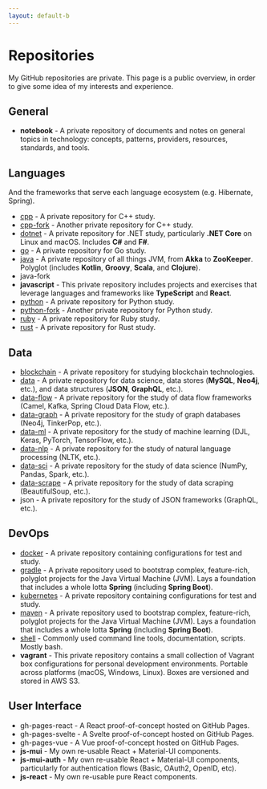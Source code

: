 ```yaml
---
layout: default-b
---
```


# Repositories

My GitHub repositories are private. This page is a public overview, in order to give some idea of my interests and experience.

## General

- **notebook** - A private repository of documents and notes on general topics in technology: concepts, patterns, providers, resources, standards, and tools.

## Languages

And the frameworks that serve each language ecosystem (e.g. Hibernate, Spring).

- [cpp](https://dfisher95350.github.io/cpp/) - A private repository for C++ study.
- [cpp-fork](https://dfisher95350.github.io/cpp-fork/) - Another private repository for C++ study.
- [dotnet](https://dfisher95350.github.io/dotnet/) - A private repository for .NET study, particularly **.NET Core** on Linux and macOS. Includes **C#** and **F#**.
- [go](https://dfisher95350.github.io/go/) - A private repository for Go study.
- [java](https://dfisher95350.github.io/java/) - A private repository of all things JVM, from **Akka** to **ZooKeeper**. Polyglot (includes **Kotlin**, **Groovy**, **Scala**, and **Clojure**).
- java-fork
- **javascript** - This private repository includes projects and exercises that leverage languages and frameworks like **TypeScript** and **React**.
- [python](https://dfisher95350.github.io/python/) - A private repository for Python study.
- [python-fork](https://dfisher95350.github.io/python-fork/) - Another private repository for Python study.
- [ruby](https://dfisher95350.github.io/ruby/) - A private repository for Ruby study.
- [rust](https://dfisher95350.github.io/rust/) - A private repository for Rust study.

## Data

- [blockchain](https://dfisher95350.github.io/blockchain/) - A private repository for studying blockchain technologies.
- [data](https://dfisher95350.github.io/data/) - A private repository for data science, data stores (**MySQL**, **Neo4j**, etc.), and data structures (**JSON**, **GraphQL**, etc.).
- [data-flow](https://dfisher95350.github.io/data-flow/) - A private repository for the study of data flow frameworks (Camel, Kafka, Spring Cloud Data Flow, etc.).
- [data-graph](https://dfisher95350.github.io/data-graph/) - A private repository for the study of graph databases (Neo4j, TinkerPop, etc.).
- [data-ml](https://dfisher95350.github.io/data-ml/) - A private repository for the study of machine learning (DJL, Keras, PyTorch, TensorFlow, etc.).
- [data-nlp](https://dfisher95350.github.io/data-nlp/) - A private repository for the study of natural language processing (NLTK, etc.).
- [data-sci](https://dfisher95350.github.io/data-sci/) - A private repository for the study of data science (NumPy, Pandas, Spark, etc.).
- [data-scrape](https://dfisher95350.github.io/data-scrape/) - A private repository for the study of data scraping (BeautifulSoup, etc.).
- json - A private repository for the study of JSON frameworks (GraphQL, etc.).

## DevOps

- [docker](https://dfisher95350.github.io/docker/) - A private repository containing configurations for test and study.
- [gradle](https://dfisher95350.github.io/gradle/) - A private repository used to bootstrap complex, feature-rich, polyglot projects for the Java Virtual Machine (JVM). Lays a foundation that includes a whole lotta **Spring** (including **Spring Boot**).
- [kubernetes](https://dfisher95350.github.io/kubernetes/) - A private repository containing configurations for test and study.
- [maven](https://dfisher95350.github.io/maven/) - A private repository used to bootstrap complex, feature-rich, polyglot projects for the Java Virtual Machine (JVM). Lays a foundation that includes a whole lotta **Spring** (including **Spring Boot**).
- [shell](https://dfisher95350.github.io/shell/) - Commonly used command line tools, documentation, scripts. Mostly bash.
- **vagrant** - This private repository contains a small collection of Vagrant box configurations for personal development environments. Portable across platforms (macOS, Windows, Linux). Boxes are versioned and stored in AWS S3.

## User Interface

- gh-pages-react - A React proof-of-concept hosted on GitHub Pages.
- gh-pages-svelte - A Svelte proof-of-concept hosted on GitHub Pages.
- gh-pages-vue - A Vue proof-of-concept hosted on GitHub Pages.
- **js-mui** - My own re-usable React + Material-UI components.
- **js-mui-auth** - My own re-usable React + Material-UI components, particularly for authentication flows (Basic, OAuth2, OpenID, etc).
- **js-react** - My own re-usable pure React components.